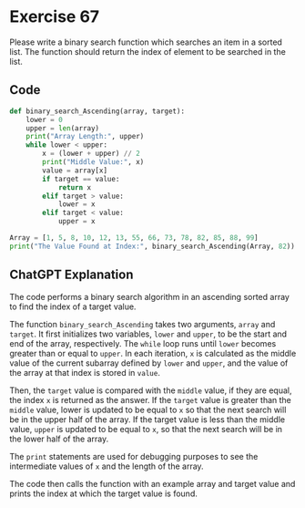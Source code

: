# Exercise 67
Please write a binary search function which searches an item in a sorted list. The function should return the index of element to be searched in the list.

## Code
```python
def binary_search_Ascending(array, target):
    lower = 0
    upper = len(array)
    print("Array Length:", upper)
    while lower < upper:
        x = (lower + upper) // 2
        print("Middle Value:", x)
        value = array[x]
        if target == value:
            return x
        elif target > value:
            lower = x
        elif target < value:
            upper = x

Array = [1, 5, 8, 10, 12, 13, 55, 66, 73, 78, 82, 85, 88, 99]
print("The Value Found at Index:", binary_search_Ascending(Array, 82))
```

## ChatGPT Explanation
The code performs a binary search algorithm in an ascending sorted array to find the index of a target value.

The function `binary_search_Ascending` takes two arguments, `array` and `target`. It first initializes two variables, `lower` and `upper`, to be the start and end of the array, respectively. The `while` loop runs until `lower` becomes greater than or equal to `upper`. In each iteration, `x` is calculated as the middle value of the current subarray defined by `lower` and `upper`, and the value of the array at that index is stored in `value`.

Then, the `target` value is compared with the `middle` value, if they are equal, the index `x` is returned as the answer. If the `target` value is greater than the `middle` value, lower is updated to be equal to `x` so that the next search will be in the upper half of the array. If the target value is less than the middle value, `upper` is updated to be equal to `x`, so that the next search will be in the lower half of the array.

The `print` statements are used for debugging purposes to see the intermediate values of `x` and the length of the array.

The code then calls the function with an example array and target value and prints the index at which the target value is found.
